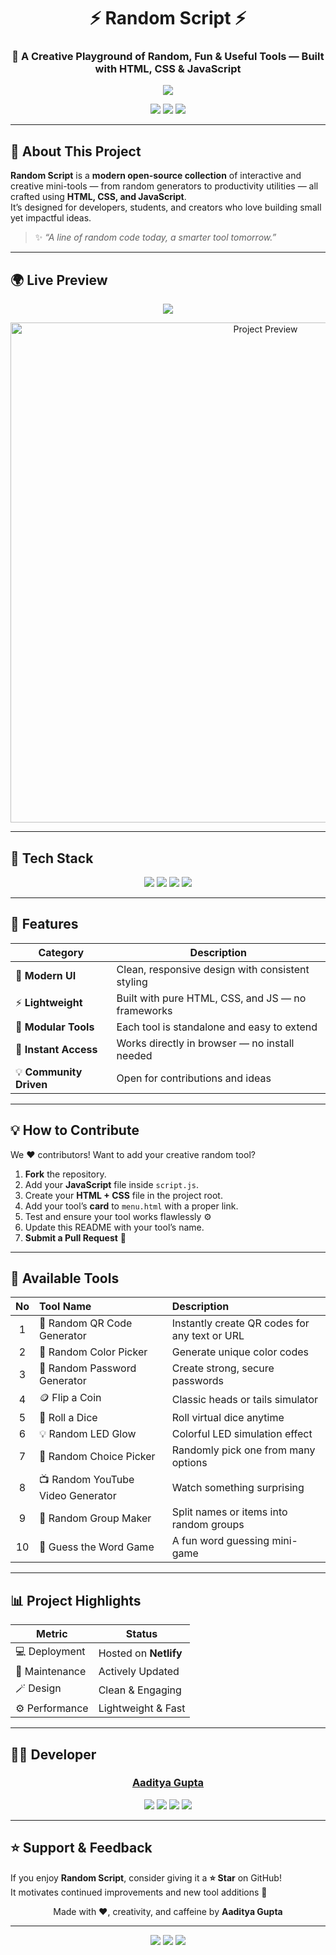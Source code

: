 <h1 align="center">⚡ Random Script ⚡</h1>

<h3 align="center">🚀 A Creative Playground of Random, Fun & Useful Tools — Built with HTML, CSS & JavaScript</h3>

<p align="center">
  <a href="https://randomscript.netlify.app/" target="_blank">
    <img src="https://img.shields.io/badge/🌐 Live%20Demo-%2300C853.svg?style=for-the-badge&logo=netlify&logoColor=white" />
  </a>
</p>

<p align="center">
  <img src="https://img.shields.io/badge/Status-Active%20Project-brightgreen?style=for-the-badge" />
  <img src="https://img.shields.io/badge/Open%20Source-Yes-blue?style=for-the-badge" />
  <img src="https://img.shields.io/badge/Made%20With-Love%20%26%20Code-red?style=for-the-badge" />
</p>

---

## 🧠 About This Project

**Random Script** is a **modern open-source collection** of interactive and creative mini-tools — from random generators to productivity utilities — all crafted using **HTML, CSS, and JavaScript**.  
It’s designed for developers, students, and creators who love building small yet impactful ideas.

> ✨ *“A line of random code today, a smarter tool tomorrow.”*

---

## 🌍 Live Preview

<p align="center">
  <a href="https://randomscript.netlify.app/" target="_blank">
    <img src="https://img.shields.io/badge/👉%20Explore%20Random%20Script-00C853?style=for-the-badge&logo=netlify&logoColor=white" />
  </a>
</p>

<p align="center">
  <img src="https://github.com/jaygajera17/WDW_Project_CE038_CE042_CE119/blob/main/Image/readme.jpg" width="800px" alt="Project Preview"/>
</p>

---

## 🧩 Tech Stack

<p align="center">
  <img src="https://img.shields.io/badge/HTML5-%23E34F26.svg?&style=for-the-badge&logo=html5&logoColor=white"/>
  <img src="https://img.shields.io/badge/CSS3-%231572B6.svg?&style=for-the-badge&logo=css3&logoColor=white"/>
  <img src="https://img.shields.io/badge/JavaScript-%23F7DF1E.svg?&style=for-the-badge&logo=javascript&logoColor=black"/>
  <img src="https://img.shields.io/badge/Bootstrap-%23563D7C.svg?style=for-the-badge&logo=bootstrap&logoColor=white"/>
</p>

---

## 🧰 Features

| Category | Description |
|-----------|-------------|
| 🎨 **Modern UI** | Clean, responsive design with consistent styling |
| ⚡ **Lightweight** | Built with pure HTML, CSS, and JS — no frameworks |
| 🧩 **Modular Tools** | Each tool is standalone and easy to extend |
| 💾 **Instant Access** | Works directly in browser — no install needed |
| 💡 **Community Driven** | Open for contributions and ideas |

---

## 💡 How to Contribute

We ❤️ contributors! Want to add your creative random tool?

1. **Fork** the repository.  
2. Add your **JavaScript** file inside `script.js`.  
3. Create your **HTML + CSS** file in the project root.  
4. Add your tool’s **card** to `menu.html` with a proper link.  
5. Test and ensure your tool works flawlessly ⚙️  
6. Update this README with your tool’s name.  
7. **Submit a Pull Request** 🚀  

---

## 🧮 Available Tools

| No | Tool Name | Description |
|:-:|:--|:--|
| 1 | 🎯 Random QR Code Generator | Instantly create QR codes for any text or URL |
| 2 | 🎨 Random Color Picker | Generate unique color codes |
| 3 | 🔐 Random Password Generator | Create strong, secure passwords |
| 4 | 🪙 Flip a Coin | Classic heads or tails simulator |
| 5 | 🎲 Roll a Dice | Roll virtual dice anytime |
| 6 | 💡 Random LED Glow | Colorful LED simulation effect |
| 7 | 🧩 Random Choice Picker | Randomly pick one from many options |
| 8 | 📺 Random YouTube Video Generator | Watch something surprising |
| 9 | 👥 Random Group Maker | Split names or items into random groups |
| 10 | 🧠 Guess the Word Game | A fun word guessing mini-game |

---

## 📊 Project Highlights

| Metric | Status |
|--------|--------|
| 💻 Deployment | Hosted on **Netlify** |
| 🔧 Maintenance | Actively Updated |
| 🪄 Design | Clean & Engaging |
| ⚙️ Performance | Lightweight & Fast |

---

## 👨‍💻 Developer

<h3 align="center"><a href="https://aadityaguptaaa.github.io/My-Portfolio/">Aaditya Gupta</a></h3>

<p align="center">
  <a href="https://github.com/aadityaguptaaa" target="_blank"><img src="https://img.shields.io/badge/GitHub-181717?style=for-the-badge&logo=github&logoColor=white"></a>
  <a href="https://www.linkedin.com/in/aadityaxgupta/" target="_blank"><img src="https://img.shields.io/badge/LinkedIn-0A66C2?style=for-the-badge&logo=linkedin&logoColor=white"></a>
  <a href="mailto:aadityavidit@gmail.com"><img src="https://img.shields.io/badge/Email-D14836?style=for-the-badge&logo=gmail&logoColor=white"></a>
  <a href="https://www.instagram.com/aadityaxg/" target="_blank"><img src="https://img.shields.io/badge/Instagram-E4405F?style=for-the-badge&logo=instagram&logoColor=white"></a>
</p>

---

## ⭐ Support & Feedback

If you enjoy **Random Script**, consider giving it a **⭐ Star** on GitHub!  
It motivates continued improvements and new tool additions 🎉  

<p align="center">Made with ❤️, creativity, and caffeine by <strong>Aaditya Gupta</strong></p>

---

<p align="center">
  <img src="https://img.shields.io/badge/Status-Active%20Project-brightgreen?style=for-the-badge" />
  <img src="https://img.shields.io/badge/Open%20Source-Yes-blue?style=for-the-badge" />
  <img src="https://img.shields.io/badge/Made%20With-Love%20%26%20Code-red?style=for-the-badge" />
</p>
